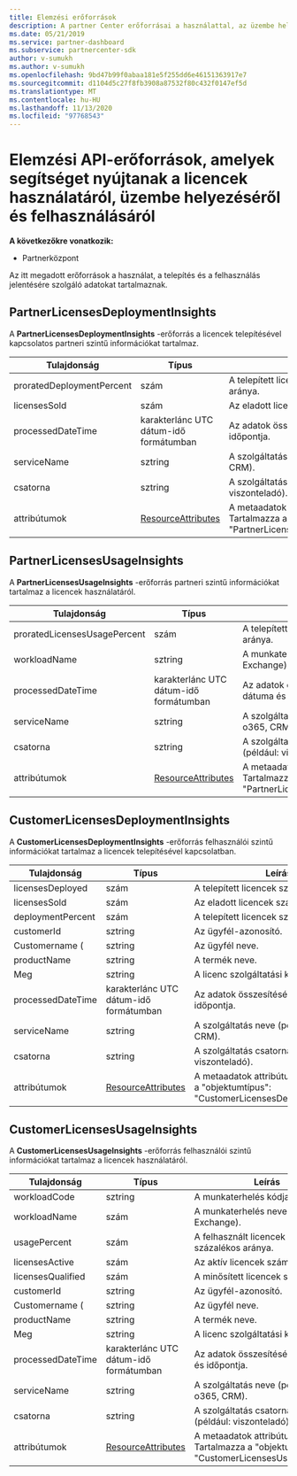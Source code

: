 ```yaml
---
title: Elemzési erőforrások
description: A partner Center erőforrásai a használattal, az üzembe helyezéssel és a felhasználással kapcsolatos adatokat tartalmazzák. A licencek telepítésével és a partnerek és ügyfelek általi használattal kapcsolatos információkat tartalmaz.
ms.date: 05/21/2019
ms.service: partner-dashboard
ms.subservice: partnercenter-sdk
author: v-sumukh
ms.author: v-sumukh
ms.openlocfilehash: 9bd47b99f0abaa181e5f255dd6e46151363917e7
ms.sourcegitcommit: d1104d5c27f8fb3908a87532f80c432f0147ef5d
ms.translationtype: MT
ms.contentlocale: hu-HU
ms.lasthandoff: 11/13/2020
ms.locfileid: "97768543"
---
```

# <a name="analytics-api-resources-that-help-you-report-on-license-usage-deployment-and-consumption"></a>Elemzési API-erőforrások, amelyek segítséget nyújtanak a licencek használatáról, üzembe helyezéséről és felhasználásáról

**A következőkre vonatkozik:**

- Partnerközpont

Az itt megadott erőforrások a használat, a telepítés és a felhasználás jelentésére szolgáló adatokat tartalmaznak.

## <a name="partnerlicensesdeploymentinsights"></a>PartnerLicensesDeploymentInsights

A **PartnerLicensesDeploymentInsights** -erőforrás a licencek telepítésével kapcsolatos partneri szintű információkat tartalmaz.

| Tulajdonság                  | Típus                                                           | Leírás                                                                         |
|---------------------------|----------------------------------------------------------------|-------------------------------------------------------------------------------------|
| proratedDeploymentPercent | szám                                                         | A telepített licencek százalékos aránya.                                                |
| licensesSold              | szám                                                         | Az eladott licencek száma.                                                        |
| processedDateTime         | karakterlánc UTC dátum-idő formátumban                                 | Az adatok összesítésének dátuma és időpontja.                                     |
| serviceName               | sztring                                                         | A szolgáltatás neve (például: o365, CRM).                                                  |
| csatorna                   | sztring                                                         | A szolgáltatás csatorna neve (például: viszonteladó).                                    |
| attribútumok                | [ResourceAttributes](utility-resources.md#resourceattributes) | A metaadatok attribútumai. Tartalmazza a "objektumtípus": "PartnerLicensesDeploymentInsights" |

## <a name="partnerlicensesusageinsights"></a>PartnerLicensesUsageInsights

A **PartnerLicensesUsageInsights** -erőforrás partneri szintű információkat tartalmaz a licencek használatáról.

| Tulajdonság                     | Típus                                                           | Leírás                                                                    |
|------------------------------|----------------------------------------------------------------|--------------------------------------------------------------------------------|
| proratedLicensesUsagePercent | szám                                                         | A telepített licencek százalékos aránya.                                           |
| workloadName                 | sztring                                                         | A munkaterhelés neve (például: Exchange).                                             |
| processedDateTime            | karakterlánc UTC dátum-idő formátumban                                 | Az adatok összesítésének dátuma és időpontja.                                |
| serviceName                  | sztring                                                         | A szolgáltatás neve (például: o365, CRM).                                             |
| csatorna                      | sztring                                                         | A szolgáltatás csatorna neve (például: viszonteladó).                               |
| attribútumok                   | [ResourceAttributes](utility-resources.md#resourceattributes) | A metaadatok attribútumai. Tartalmazza a "objektumtípus": "PartnerLicensesUsageInsights" |

## <a name="customerlicensesdeploymentinsights"></a>CustomerLicensesDeploymentInsights

A **CustomerLicensesDeploymentInsights** -erőforrás felhasználói szintű információkat tartalmaz a licencek telepítésével kapcsolatban.

| Tulajdonság          | Típus                                                           | Leírás                                                                          |
|-------------------|----------------------------------------------------------------|--------------------------------------------------------------------------------------|
| licensesDeployed  | szám                                                         | A telepített licencek száma.                                                     |
| licensesSold      | szám                                                         | Az eladott licencek száma.                                                         |
| deploymentPercent | szám                                                         | A telepített licencek százalékos aránya.                                        |
| customerId        | sztring                                                         | Az ügyfél-azonosító.                                                             |
| Customername (      | sztring                                                         | Az ügyfél neve.                                                                   |
| productName       | sztring                                                         | A termék neve.                                                                    |
| Meg       | sztring                                                         | A licenc szolgáltatási kódja.                                                     |
| processedDateTime | karakterlánc UTC dátum-idő formátumban                                 | Az adatok összesítésének dátuma és időpontja.                                      |
| serviceName       | sztring                                                         | A szolgáltatás neve (például: o365, CRM).                                                   |
| csatorna           | sztring                                                         | A szolgáltatás csatorna neve (például: viszonteladó).                                     |
| attribútumok        | [ResourceAttributes](utility-resources.md#resourceattributes) | A metaadatok attribútumai. Tartalmazza a "objektumtípus": "CustomerLicensesDeploymentInsights" |

## <a name="customerlicensesusageinsights"></a>CustomerLicensesUsageInsights

A **CustomerLicensesUsageInsights** -erőforrás felhasználói szintű információkat tartalmaz a licencek használatáról.

| Tulajdonság          | Típus                                                           | Leírás                                                                     |
|-------------------|----------------------------------------------------------------|---------------------------------------------------------------------------------|
| workloadCode      | sztring                                                         | A munkaterhelés kódja.                                                              |
| workloadName      | szám                                                         | A munkaterhelés neve (például: Exchange).                                              |
| usagePercent      | szám                                                         | A felhasznált licencek kiigazított százalékos aránya.                                       |
| licensesActive    | szám                                                         | Az aktív licencek száma.                                                  |
| licensesQualified | szám                                                         | A minősített licencek száma.                                               |
| customerId        | sztring                                                         | Az ügyfél-azonosító.                                                        |
| Customername (      | sztring                                                         | Az ügyfél neve.                                                              |
| productName       | sztring                                                         | A termék neve.                                                               |
| Meg       | sztring                                                         | A licenc szolgáltatási kódja.                                                |
| processedDateTime | karakterlánc UTC dátum-idő formátumban                                 | Az adatok összesítésének dátuma és időpontja.                                 |
| serviceName       | sztring                                                         | A szolgáltatás neve (például: o365, CRM).                                              |
| csatorna           | sztring                                                         | A szolgáltatás csatorna neve (például: viszonteladó).                                |
| attribútumok        | [ResourceAttributes](utility-resources.md#resourceattributes) | A metaadatok attribútumai. Tartalmazza a "objektumtípus": "CustomerLicensesUsageInsights" |